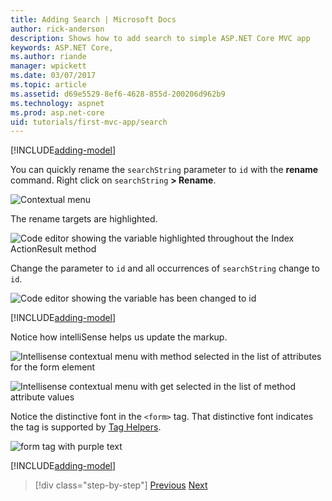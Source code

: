 ```yaml
---
title: Adding Search | Microsoft Docs
author: rick-anderson
description: Shows how to add search to simple ASP.NET Core MVC app
keywords: ASP.NET Core,
ms.author: riande
manager: wpickett
ms.date: 03/07/2017
ms.topic: article
ms.assetid: d69e5529-8ef6-4628-855d-200206d962b9
ms.technology: aspnet
ms.prod: asp.net-core
uid: tutorials/first-mvc-app/search
---
```


[!INCLUDE[adding-model](../../includes/mvc-intro/search1.md)]

You can quickly rename the `searchString` parameter to `id` with the **rename** command. Right click on `searchString` **> Rename**.

![Contextual menu](search/_static/rename.png)

The rename targets are highlighted.

![Code editor showing the variable highlighted throughout the Index ActionResult method](search/_static/rename2.png)

Change the parameter to `id` and all occurrences of `searchString` change to `id`.

![Code editor showing the variable has been changed to id](search/_static/rename3.png)

[!INCLUDE[adding-model](../../includes/mvc-intro/search2.md)]

Notice how intelliSense helps us update the markup.

![Intellisense contextual menu with method selected in the list of attributes for the form element](search/_static/int_m.png)

![Intellisense contextual menu with get selected in the list of method attribute values](search/_static/int_get.png)

Notice the distinctive font in the `<form>` tag. That distinctive font indicates the tag is supported by [Tag Helpers](../../mvc/views/tag-helpers/intro.md).

![form tag with purple text](search/_static/th_font.png)

[!INCLUDE[adding-model](../../includes/mvc-intro/search3.md)]

>[!div class="step-by-step"]
[Previous](controller-methods-views.md)
[Next](new-field.md)  
